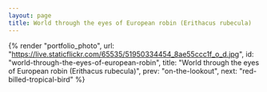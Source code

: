 ```yaml
---
layout: page
title: World through the eyes of European robin (Erithacus rubecula)
---
```


{% render "portfolio_photo", url: "https://live.staticflickr.com/65535/51950334454_8ae55ccc1f_o_d.jpg",
   id: "world-through-the-eyes-of-european-robin",
   title: "World through the eyes of European robin (Erithacus rubecula)",
   prev: "on-the-lookout",
   next: "red-billed-tropical-bird" %}
